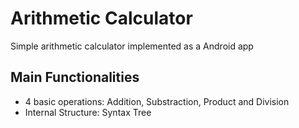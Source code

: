 # Arithmetic Calculator
Simple arithmetic calculator implemented as a Android app

## Main Functionalities
* 4 basic operations: Addition, Substraction, Product and Division
* Internal Structure: Syntax Tree

